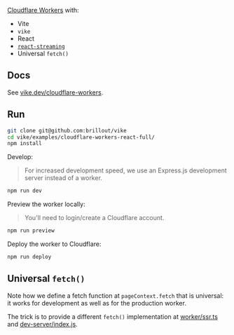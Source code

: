 [Cloudflare Workers](https://workers.cloudflare.com/) with:
 - Vite
 - `vike`
 - React
 - [`react-streaming`](https://github.com/brillout/react-streaming)
 - Universal `fetch()`


## Docs

See [vike.dev/cloudflare-workers](https://vike.dev/cloudflare-workers).


## Run

```bash
git clone git@github.com:brillout/vike
cd vike/examples/cloudflare-workers-react-full/
npm install
```

Develop:

> For increased development speed, we use an Express.js development server instead of a worker.

```bash
npm run dev
```

Preview the worker locally:

> You'll need to login/create a Cloudflare account.

```bash
npm run preview
```

Deploy the worker to Cloudflare:
```bash
npm run deploy
```


## Universal `fetch()`

Note how we define a fetch function at `pageContext.fetch` that is universal: it works for development as well as for the production worker.

The trick is to provide a different `fetch()` implementation at [worker/ssr.ts](worker/ssr.ts) and [dev-server/index.js](dev-server/index.js).
